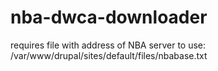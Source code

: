 # nba-dwca-downloader

requires file with address of NBA server to use:  
/var/www/drupal/sites/default/files/nbabase.txt
